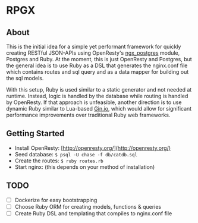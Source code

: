 RPGX
===========

## About

This is the initial idea for a simple yet performant framework for quickly creating RESTful JSON-APIs using OpenResty's [ngx_postgres](http://github.com/FRiCKLE/ngx_postgres) module, Postgres and Ruby. At the moment, this is just OpenResty and Postgres, but the general idea is to use Ruby as a DSL that generates the nginx.conf file which contains routes and sql query and as a data mapper for building out the sql models.

With this setup, Ruby is used similar to a static generator and not needed at runtime. Instead, logic is handled by the database while routing is handled by OpenResty. If that approach is unfeasible, another direction is to use dynamic Ruby similar to Lua-based [Gin.io](http://gin.io/), which would allow for significant performance improvements over traditional Ruby web frameworks.

## Getting Started

- Install OpenResty: [http://openresty.org/](http://openresty.org/)
- Seed database: `$ psql -U chase -f db/catdb.sql`
- Create the routes: `$ ruby routes.rb`
- Start nginx: (this depends on your method of installation)

## TODO

- [ ] Dockerize for easy bootstrapping
- [ ] Choose Ruby ORM for creating models, functions & queries
- [ ] Create Ruby DSL and templating that compiles to nginx.conf file
